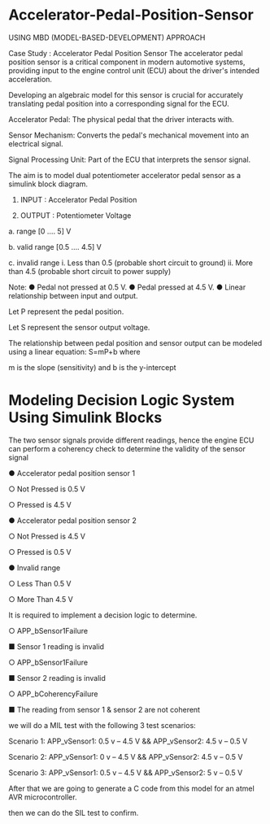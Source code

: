 # Accelerator-Pedal-Position-Sensor

USING MBD (MODEL-BASED-DEVELOPMENT) APPROACH 

 Case Study : Accelerator Pedal Position Sensor 
The accelerator pedal position sensor is a critical component in modern automotive systems, providing input to the engine control unit (ECU) about the driver's intended acceleration. 

Developing an algebraic model for this sensor is crucial for accurately translating pedal position into a corresponding signal for the ECU.

Accelerator Pedal: The physical pedal that the driver interacts with.

Sensor Mechanism: Converts the pedal's mechanical movement into an electrical signal.

Signal Processing Unit: Part of the ECU that interprets the sensor signal.

The aim is to model dual potentiometer accelerator pedal sensor as a simulink block diagram. 

1. INPUT : Accelerator Pedal Position
   
2. OUTPUT : Potentiometer Voltage
   
  a. range [0 ….  5] V
  
  b. valid range [0.5 …. 4.5] V
  
  c. invalid range 
    i. Less than 0.5 (probable short circuit to ground) 
    ii. More than 4.5 (probable short circuit to power supply)
    
Note: 
 ● Pedal not pressed at 0.5 V.
 ● Pedal pressed at 4.5 V. 
 ● Linear relationship between input and output.

Let P represent the pedal position.

Let S represent the sensor output voltage.

The relationship between pedal position and sensor output can be modeled using a linear equation: S=mP+b
where

 m is the slope (sensitivity) and b is the y-intercept
 
 # Modeling Decision Logic System Using Simulink Blocks 
 
 The two sensor signals provide different readings, hence the engine ECU can perform a coherency check to determine the validity of the sensor signal
 
 ● Accelerator pedal position sensor 1 
 
   ○ Not Pressed is 0.5 V 
   
   ○ Pressed is 4.5 V 
   
● Accelerator pedal position sensor 2 

  ○ Not Pressed is 4.5 V 
  
  ○ Pressed is 0.5 V 
  
● Invalid range 

 ○ Less Than 0.5 V
 
 ○ More Than 4.5 V 

It is required to implement a decision logic to determine.

 ○ APP_bSensor1Failure
 
   ■ Sensor 1 reading is invalid 
   
 ○ APP_bSensor1Failure 
 
   ■ Sensor 2 reading is invalid 
   
 ○ APP_bCoherencyFailure 
 
   ■ The reading from sensor 1 & sensor 2 are not coherent

we will do a MIL test with the following 3 test scenarios:

   Scenario 1: APP_vSensor1: 0.5 v – 4.5 V  && APP_vSensor2: 4.5 v – 0.5 V 
   
   Scenario 2: APP_vSensor1: 0 v – 4.5 V  && APP_vSensor2: 4.5 v – 0.5 V
   
   Scenario 3: APP_vSensor1: 0.5 v – 4.5 V  && APP_vSensor2: 5 v – 0.5 V 

After that we are going to generate a C code from this model for an atmel AVR microcontroller.

then we can do the SIL test to confirm.
